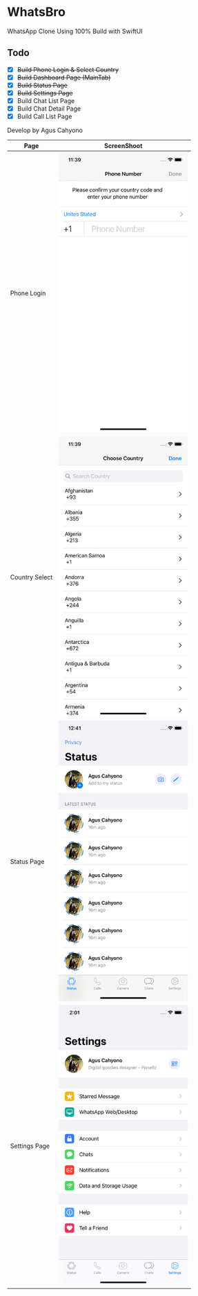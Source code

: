 # WhatsBro
WhatsApp Clone Using 100% Build with SwiftUI

## Todo
-  [x] ~~Build Phone Login & Select Country~~
- [x] ~~Build Dashboard Page (MainTab)~~
- [x] ~~Build Status Page~~
- [x] ~~Build Settings Page~~
- [x] Build Chat List Page
- [x] Build Chat Detail Page
- [x] Build Call List Page

Develop by Agus Cahyono

| Page | ScreenShoot |
| --- | --- |
| Phone Login | <img src="https://github.com/balitax/WhatsBro/blob/master/Screen/1.png?raw=true" width="300">  |
| Country Select |  <img src="https://github.com/balitax/WhatsBro/blob/master/Screen/2.png?raw=true" width="300">  |
| Status Page |  <img src="https://github.com/balitax/WhatsBro/blob/master/Screen/3.png?raw=true" width="300">  |
| Settings Page |  <img src="https://github.com/balitax/WhatsBro/blob/master/Screen/4.png?raw=true" width="300">  |
